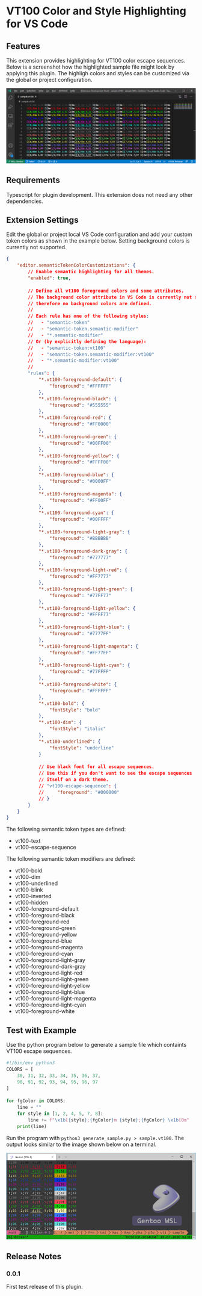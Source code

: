 # VT100 Color and Style Highlighting for VS Code

## Features

This extension provides highlighting for VT100 color escape sequences.
Below is a screenshot how the highlighted sample file might look by applying this plugin.
The highligh colors and styles can be customized via the global or project configuration.

![Example Result](sample/ExampleResult.png)

## Requirements

Typescript for plugin development.
This extension does not need any other dependencies.

## Extension Settings

Edit the global or project local VS Code configuration and add your custom token colors as shown in the example below.
Setting background colors is currently not supported.

```json
{
    "editor.semanticTokenColorCustomizations": {
        // Enable semantic highlighting for all themes.
        "enabled": true,

        // Define all vt100 foreground colors and some attributes.
        // The background color attribute in VS Code is currently not supported,
        // therefore no background colors are defined.
        //
        // Each rule has one of the following styles:
        //   - "semantic-token"
        //   - "semantic-token.semantic-modifier"
        //   - "*.semantic-modifier"
        // Or (by explicitly defining the language):
        //   - "semantic-token:vt100"
        //   - "semantic-token.semantic-modifier:vt100"
        //   - "*.semantic-modifier:vt100"
        //
        "rules": {
            "*.vt100-foreground-default": {
                "foreground": "#FFFFFF"
            },
            "*.vt100-foreground-black": {
                "foreground": "#555555"
            },
            "*.vt100-foreground-red": {
                "foreground": "#FF0000"
            },
            "*.vt100-foreground-green": {
                "foreground": "#00FF00"
            },
            "*.vt100-foreground-yellow": {
                "foreground": "#FFFF00"
            },
            "*.vt100-foreground-blue": {
                "foreground": "#0000FF"
            },
            "*.vt100-foreground-magenta": {
                "foreground": "#FF00FF"
            },
            "*.vt100-foreground-cyan": {
                "foreground": "#00FFFF"
            },
            "*.vt100-foreground-light-gray": {
                "foreground": "#BBBBBB"
            },
            "*.vt100-foreground-dark-gray": {
                "foreground": "#777777"
            },
            "*.vt100-foreground-light-red": {
                "foreground": "#FF7777"
            },
            "*.vt100-foreground-light-green": {
                "foreground": "#77FF77"
            },
            "*.vt100-foreground-light-yellow": {
                "foreground": "#FFFF77"
            },
            "*.vt100-foreground-light-blue": {
                "foreground": "#7777FF"
            },
            "*.vt100-foreground-light-magenta": {
                "foreground": "#FF77FF"
            },
            "*.vt100-foreground-light-cyan": {
                "foreground": "#77FFFF"
            },
            "*.vt100-foreground-white": {
                "foreground": "#FFFFFF"
            },
            "*.vt100-bold": {
                "fontStyle": "bold"
            },
            "*.vt100-dim": {
                "fontStyle": "italic"
            },
            "*.vt100-underlined": {
                "fontStyle": "underline"
            }

            // Use black font for all escape sequences.
            // Use this if you don't want to see the escape sequences
            // itself on a dark theme.
            // "vt100-escape-sequence": {
            //     "foreground": "#000000"
            // }
        }
    }
}
```

The following semantic token types are defined:

- vt100-text
- vt100-escape-sequence

The following semantic token modifiers are defined:

- vt100-bold
- vt100-dim
- vt100-underlined
- vt100-blink
- vt100-inverted
- vt100-hidden
- vt100-foreground-default
- vt100-foreground-black
- vt100-foreground-red
- vt100-foreground-green
- vt100-foreground-yellow
- vt100-foreground-blue
- vt100-foreground-magenta
- vt100-foreground-cyan
- vt100-foreground-light-gray
- vt100-foreground-dark-gray
- vt100-foreground-light-red
- vt100-foreground-light-green
- vt100-foreground-light-yellow
- vt100-foreground-light-blue
- vt100-foreground-light-magenta
- vt100-foreground-light-cyan
- vt100-foreground-white

## Test with Example

Use the python program below to generate a sample file which containts VT100 escape sequences.

```python
#!/bin/env python3
COLORS = [
    30, 31, 32, 33, 34, 35, 36, 37,
    90, 91, 92, 93, 94, 95, 96, 97
]

for fgColor in COLORS:
    line = ""
    for style in [1, 2, 4, 5, 7, 8]:
        line += f"\x1b[{style};{fgColor}m {style};{fgColor} \x1b[0m"
    print(line)
```

Run the program with `python3 generate_sample.py > sample.vt100`.
The output looks similar to the image shown below on a terminal.

![Example Result on a Terminal](sample/ExampleSource.png)

## Release Notes

### 0.0.1

First test release of this plugin.
